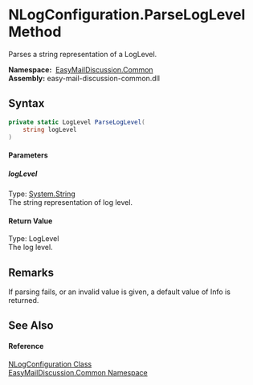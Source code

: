 NLogConfiguration.ParseLogLevel Method
======================================
Parses a string representation of a LogLevel.

  **Namespace:**  [EasyMailDiscussion.Common][1]  
  **Assembly:** easy-mail-discussion-common.dll

Syntax
------

```csharp
private static LogLevel ParseLogLevel(
	string logLevel
)
```

#### Parameters

##### *logLevel*
Type: [System.String][2]  
 The string representation of log level.

#### Return Value
Type: LogLevel  
 The log level. 

Remarks
-------
 If parsing fails, or an invalid value is given, a default value of Info is returned. 

See Also
--------

#### Reference
[NLogConfiguration Class][3]  
[EasyMailDiscussion.Common Namespace][1]  

[1]: ../README.md
[2]: https://docs.microsoft.com/dotnet/api/system.string
[3]: README.md